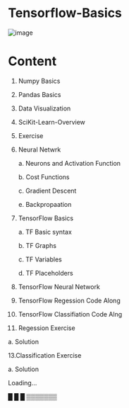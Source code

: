 # Tensorflow-Basics
![image](https://user-images.githubusercontent.com/64656686/211951439-5dd08f2a-21c7-4742-a23e-2cfd034b041e.png)

# Content 

1. Numpy Basics
2. Pandas Basics
3. Data Visualization
4. SciKit-Learn-Overview
5. Exercise 
6. Neural Netwrk 

   a. Neurons and Activation Function 
   
   b. Cost Functions
   
   c. Gradient Descent
   
   e. Backpropaation 
   
 7. TensorFlow Basics

      a. TF Basic syntax

      b. TF Graphs 

      c. TF Variables 

      d. TF Placeholders 
   
 8. TensorFlow Neural Network 
 9. TensorFlow Regession Code Along 
 10. TensorFlow Classifiation Code Alng 
 11. Regession Exercise

   a. Solution 
   
 13.Classification Exercise 
 
   a. Solution 
   

   Loading…
   
   █ █ █ ▒▒▒▒▒▒▒
